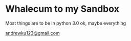 # Whalecum to my Sandbox
Most things are to be in python 3.0
ok, maybe everything

andrewku123@gmail.com 

